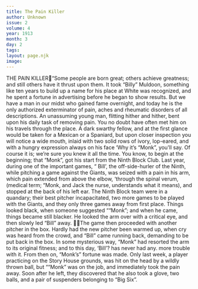 ```yaml
---
title: The Pain Killer
author: Unknown
issue: 2
volume: 4
year: 1913
month: 3
day: 2
tags:
layout: page.njk
image:
---
```

THE PAIN KILLER“Some people are born great; others achieve greatness; and still others have it thrust upon them. It took “Billy” Muldoon, something like ten years to build up a name for his place at White was recognized, and he spent a fortune in advertising before he began to show results. But we have a man in our midst who gained fame overnight, and today he is the only authorized exterminator of pain, aches and rheumatic disorders of all descriptions. An unassuming young man, flitting hither and hither, bent upon his daily task of removing pain. You no doubt have often met him on his travels through the place. A dark swarthy fellow, and at the first glance would be taken for a Mexican or a Spaniard, but upon closer inspection you will notice a wide mouth, inlaid with two solid rows of ivory, lop-eared, and with a hungry expression always on his face ‘Why it’s “Monk”, you'll say. Of course it is; we’re sure you knew it all the time. You know, to begin at the beginning; that “Monk”, got his start from the Ninth Block Club. Last year, during one of the important games, “ Bill’, the off-side-hurler of the Ninth, while pitching a game against the Giants, was seized with a pain in his arm, which pain extended from above the elbow, ‘through the spinal verum, (medical term; “Monk, and Jack the nurse, understands what it means), and stopped at the back of his left ear. The Ninth Block team were in a quandary; their best pitcher incapacitated, two more games to be played with the Giants, and they only three games away from first place. Things looked black, when someone suggested ““Monk”; and when he came, things became still blacker. He looked the arm over with a critical eye, and then slowly led “Bill” away. The game then proceeded with another pitcher in the box. Hardly had the new pitcher been warmed up, when cry was heard from the crowd, and “Bill” came running back, demanding to be put back in the box. In some mysterious way, “Monk” had resorted the arm to its original fitness; and to this day, ‘Bill’? has never had any. more trouble with it. From then on, “Monk’s” fortune was made. Only last week, a player practicing on the Story House grounds, was hit on the head by a wildly thrown ball, but ““Monk” was on the job, and immediately took the pain away. Soon after he left, they discovered that he also took a glove, two balls, and a pair of suspenders belonging to “Big Six”. 
